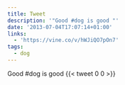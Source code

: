 ```yaml
---
title: Tweet
description: '"Good #dog is good "'
date: '2013-07-04T17:07:14+01:00'
links:
  - 'https://vine.co/v/hWJiQO7pOn7'
tags:
  - dog
---
```

Good #dog is good 
      {{< tweet 0 0 >}}
    
